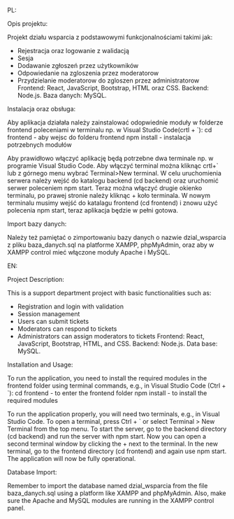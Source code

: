PL:

Opis projektu:

Projekt działu wsparcia z podstawowymi funkcjonalnościami takimi jak:
- Rejestracja oraz logowanie z walidacją
- Sesja
- Dodawanie zgłoszeń przez użytkowników
- Odpowiedanie na zgloszenia przez moderatorow
- Przydzielanie moderatorow do zgloszen przez administratorow
Frontend: React, JavaScript, Bootstrap, HTML oraz CSS. Backend: Node.js. Baza danych: MySQL.


Instalacja oraz obsługa:

Aby aplikacja działała należy zainstalować odopwiednie moduły w folderze frontend poleceniami w terminalu np. w Visual Studio Code(crtl + `):
cd frontend - aby wejsc do folderu frontend
npm install - instalacja potrzebnych modułów

Aby prawidłowo włączyć aplikację będą potrzebne dwa terminale np. w programie Visual Studio Code.
Aby włączyć terminal można kliknąc crtl+` lub z górnego menu wybrać Terminal>New terminal.
W celu uruchomienia serwera należy wejść do katalogu backend (cd backend) oraz uruchomić serwer poleceniem npm start.
Teraz można włączyć drugie okienko terminalu, po prawej stronie należy kliknąc + koło terminala. W nowym terminalu musimy wejść do katalagu frontend (cd frontend) i znowu użyć polecenia npm start, teraz aplikacja będzie w pełni gotowa.

Import bazy danych:

Należy też pamiętać o zimportowaniu bazy danych o nazwie dzial_wsparcia z pliku baza_danych.sql na platforme XAMPP, phpMyAdmin, oraz aby w XAMPP control mieć włączone moduły Apache i MySQL.



EN:

Project Description:

This is a support department project with basic functionalities such as:
- Registration and login with validation
- Session management
- Users can submit tickets
- Moderators can respond to tickets
- Administrators can assign moderators to tickets
Frontend: React, JavaScript, Bootstrap, HTML, and CSS. Backend: Node.js. Data base: MySQL.

Installation and Usage:

To run the application, you need to install the required modules in the frontend folder using terminal commands, e.g., in Visual Studio Code (Ctrl + `):
cd frontend - to enter the frontend folder
npm install - to install the required modules

To run the application properly, you will need two terminals, e.g., in Visual Studio Code.
To open a terminal, press Ctrl + ` or select Terminal > New Terminal from the top menu.
To start the server, go to the backend directory (cd backend) and run the server with npm start.
Now you can open a second terminal window by clicking the + next to the terminal. In the new terminal, go to the frontend directory (cd frontend) and again use npm start. The application will now be fully operational.

Database Import:

Remember to import the database named dzial_wsparcia from the file baza_danych.sql using a platform like XAMPP and phpMyAdmin. Also, make sure the Apache and MySQL modules are running in the XAMPP control panel.
